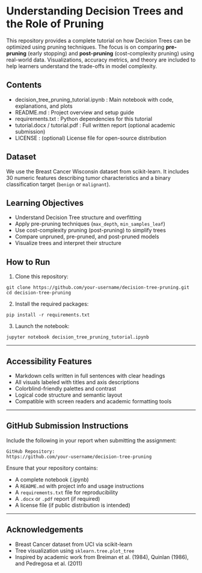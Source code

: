 # Understanding Decision Trees and the Role of Pruning

This repository provides a complete tutorial on how Decision Trees can be optimized using pruning techniques. The focus is on comparing **pre-pruning** (early stopping) and **post-pruning** (cost-complexity pruning) using real-world data. Visualizations, accuracy metrics, and theory are included to help learners understand the trade-offs in model complexity.

## Contents

- decision_tree_pruning_tutorial.ipynb : Main notebook with code, explanations, and plots
- README.md : Project overview and setup guide
- requirements.txt : Python dependencies for this tutorial
- tutorial.docx / tutorial.pdf : Full written report (optional academic submission)
- LICENSE : (optional) License file for open-source distribution

## Dataset

We use the Breast Cancer Wisconsin dataset from scikit-learn. It includes 30 numeric features describing tumor characteristics and a binary classification target (`benign` or `malignant`).

## Learning Objectives

- Understand Decision Tree structure and overfitting
- Apply pre-pruning techniques (`max_depth`, `min_samples_leaf`)
- Use cost-complexity pruning (post-pruning) to simplify trees
- Compare unpruned, pre-pruned, and post-pruned models
- Visualize trees and interpret their structure

## How to Run

1. Clone this repository:
```
git clone https://github.com/your-username/decision-tree-pruning.git
cd decision-tree-pruning
```

2. Install the required packages:
```
pip install -r requirements.txt
```

3. Launch the notebook:
```
jupyter notebook decision_tree_pruning_tutorial.ipynb
```

---

## Accessibility Features

- Markdown cells written in full sentences with clear headings
- All visuals labeled with titles and axis descriptions
- Colorblind-friendly palettes and contrast
- Logical code structure and semantic layout
- Compatible with screen readers and academic formatting tools

---

## GitHub Submission Instructions

Include the following in your report when submitting the assignment:

```
GitHub Repository:
https://github.com/your-username/decision-tree-pruning
```

Ensure that your repository contains:
- A complete notebook (.ipynb)
- A `README.md` with project info and usage instructions
- A `requirements.txt` file for reproducibility
- A `.docx` or `.pdf` report (if required)
- A license file (if public distribution is intended)

---

## Acknowledgements

- Breast Cancer dataset from UCI via scikit-learn
- Tree visualization using `sklearn.tree.plot_tree`
- Inspired by academic work from Breiman et al. (1984), Quinlan (1986), and Pedregosa et al. (2011)
